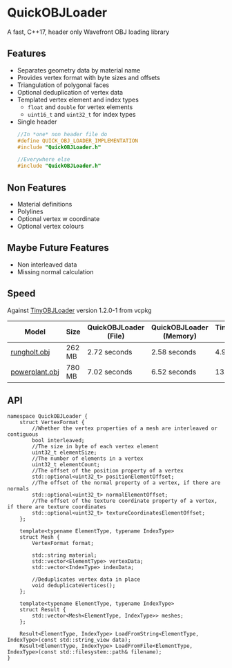 # QuickOBJLoader
A fast, C++17, header only Wavefront OBJ loading library

## Features
* Separates geometry data by material name
* Provides vertex format with byte sizes and offsets
* Triangulation of polygonal faces
* Optional deduplication of vertex data
* Templated vertex element and index types
    - `float` and `double` for vertex elements
    - `uint16_t` and `uint32_t` for index types
* Single header
    ```C++
    //In *one* non header file do 
    #define QUICK_OBJ_LOADER_IMPLEMENTATION
    #include "QuickOBJLoader.h"

    //Everywhere else
    #include "QuickOBJLoader.h"
    ```

## Non Features
* Material definitions
* Polylines
* Optional vertex w coordinate
* Optional vertex colours

## Maybe Future Features
* Non interleaved data
* Missing normal calculation

## Speed

Against [TinyOBJLoader](https://github.com/syoyo/tinyobjloader) version 1.2.0-1 from vcpkg

|Model|Size|QuickOBJLoader (File)|QuickOBJLoader (Memory)|TinyOBJLoader (File)|TinyOBJLoader (Memory)|
|---|---|---|---|---|---|
|[rungholt.obj](https://casual-effects.com/g3d/data10/index.html#mesh25)|262 MB|2.72 seconds|2.58 seconds|4.98 seconds|4.62 seconds|
|[powerplant.obj](https://casual-effects.com/g3d/data10/index.html#mesh23)|780 MB|7.02 seconds|6.52 seconds|13.62 seconds|12.32 seconds|

## API
```
namespace QuickOBJLoader {    
    struct VertexFormat {
        //Whether the vertex properties of a mesh are interleaved or contiguous
        bool interleaved;
        //The size in byte of each vertex element
        uint32_t elementSize;
        //The number of elements in a vertex
        uint32_t elementCount;
        //The offset of the position property of a vertex
        std::optional<uint32_t> positionElementOffset;
        //The offset of the normal property of a vertex, if there are normals
        std::optional<uint32_t> normalElementOffset;
        //The offset of the texture coordinate property of a vertex, if there are texture coordinates
        std::optional<uint32_t> textureCoordinatesElementOffset;
    };

    template<typename ElementType, typename IndexType>
    struct Mesh {
        VertexFormat format;

        std::string material;
        std::vector<ElementType> vertexData;
        std::vector<IndexType> indexData;

        //Deduplicates vertex data in place
        void deduplicateVertices();
    };
    
    template<typename ElementType, typename IndexType>
    struct Result {
        std::vector<Mesh<ElementType, IndexType>> meshes;
    };

    Result<ElementType, IndexType> LoadFromString<ElementType, IndexType>(const std::string_view data);
    Result<ElementType, IndexType> LoadFromFile<ElementType, IndexType>(const std::filesystem::path& filename);
}
```